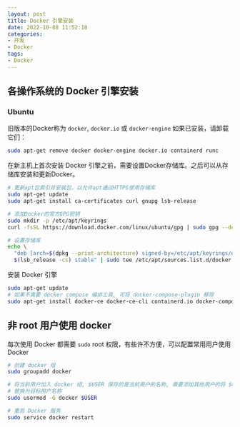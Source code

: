 ```yaml
---
layout: post
title: Docker 引擎安装
date: 2022-10-08 11:52:18
categories:
- 开发
- Docker
tags: 
- Docker
---
```


## 各操作系统的 Docker 引擎安装

### Ubuntu

旧版本的Docker称为 `docker`, `docker.io` 或 `docker-engine` 如果已安装，请卸载它们：

```bash
sudo apt-get remove docker docker-engine docker.io containerd runc
```

在新主机上首次安装 Docker 引擎之前，需要设置Docker存储库。之后可以从存储库安装和更新Docker。
```bash
# 更新apt包索引并安装包，以允许apt通过HTTPS使用存储库
sudo apt-get update
sudo apt-get install ca-certificates curl gnupg lsb-release 
```

```bash
# 添加Docker的官方GPG密钥
sudo mkdir -p /etc/apt/keyrings
curl -fsSL https://download.docker.com/linux/ubuntu/gpg | sudo gpg --dearmor -o /etc/apt/keyrings/docker.gpg
```

```bash
# 设置存储库
echo \
  "deb [arch=$(dpkg --print-architecture) signed-by=/etc/apt/keyrings/docker.gpg] https://download.docker.com/linux/ubuntu \
  $(lsb_release -cs) stable" | sudo tee /etc/apt/sources.list.d/docker.list > /dev/null
```

安装 Docker 引擎
```bash
sudo apt-get update
# 如果不需要 docker compose 编排工具, 可将 docker-compose-plugin 移除
sudo apt-get install docker-ce docker-ce-cli containerd.io docker-compose-plugin
```

## 非 root 用户使用 docker 

每次使用 Docker 都需要 `sudo` root 权限，有些许不方便，可以配置常用用户使用 Docker

```bash
# 创建 docker 组
sudo groupadd docker

# 将当前用户加入 docker 组, $USER 保存的是当前用户的名称, 需要添加其他用户的将 $USER 
# 替换为目标用户名称
sudo usermod -G docker $USER

# 重启 Docker 服务
sudo service docker restart
```